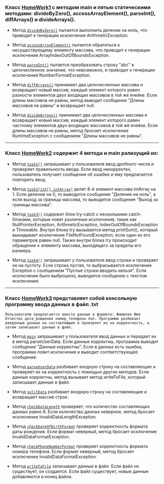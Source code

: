### Класс [HomeWork1](https://github.com/SergeiSlobodchikov/ExceptionsInProgramming/blob/main/HomeWork1.java) с методом main и пятью статическими методами: divideByZero(), accessArrayElement(), parseInt(), diffArrays() и divideArrays().

- Метод [`divideByZero()`](https://github.com/SergeiSlobodchikov/ExceptionsInProgramming/blob/c65a1729aba78c83464cd9a753f0625caf8718ee/HomeWork1.java#L23) пытается выполнить деление на ноль, что приводит к генерации исключения ArithmeticException.

- Метод [`accessArrayElement()`](https://github.com/SergeiSlobodchikov/ExceptionsInProgramming/blob/c65a1729aba78c83464cd9a753f0625caf8718ee/HomeWork1.java#L29) пытается обратиться к несуществующему элементу массива, что приводит к генерации исключения ArrayIndexOutOfBoundsException.

- Метод [`parseInt()`](https://github.com/SergeiSlobodchikov/ExceptionsInProgramming/blob/c65a1729aba78c83464cd9a753f0625caf8718ee/HomeWork1.java#L34) пытается преобразовать строку "abc" в целочисленное значение, что невозможно, и приводит к генерации исключения NumberFormatException.

- Метод [`diffArrays()`](https://github.com/SergeiSlobodchikov/ExceptionsInProgramming/blob/c65a1729aba78c83464cd9a753f0625caf8718ee/HomeWork1.java#L39) принимает два целочисленных массива и возвращает новый массив, каждый элемент которого равен разности элементов двух входящих массивов в той же ячейке. Если длины массивов не равны, метод выводит сообщение "Длины массивов не равны" и возвращает null.

- Метод [`divideArrays()`](https://github.com/SergeiSlobodchikov/ExceptionsInProgramming/blob/c65a1729aba78c83464cd9a753f0625caf8718ee/HomeWork1.java#L51) принимает два целочисленных массива и возвращает новый массив, каждый элемент которого равен частному элементов двух входящих массивов в той же ячейке. Если длины массивов не равны, метод бросает исключение RuntimeException с сообщением "Длины массивов не равны".
---
### Класс [HomeWork2](https://github.com/SergeiSlobodchikov/ExceptionsInProgramming/blob/main/HomeWork2.java) содержит 4 метода и main рализущий их:

- Метод [`task1()`](https://github.com/SergeiSlobodchikov/ExceptionsInProgramming/blob/8a28601dddcd8b7c0c62e4d381b2d77121da3f30/HomeWork2.java#L15) запрашивает у пользователя ввод дробного числа и проверяет правильность ввода. Если ввод некорректен, пользователь получает сообщение об ошибке и ему предлагается повторить ввод.

- Метод [`task2(int[] intArray)`](https://github.com/SergeiSlobodchikov/ExceptionsInProgramming/blob/8a28601dddcd8b7c0c62e4d381b2d77121da3f30/HomeWork2.java#L44) делит 8-й элемент массива intArray на 1. Если деление на 0, то выводится сообщение "Деление на ноль", а если выход за границы массива, то выводится сообщение "Выход за границы массива".
- Метод [`task3()`](https://github.com/SergeiSlobodchikov/ExceptionsInProgramming/blob/8a28601dddcd8b7c0c62e4d381b2d77121da3f30/HomeWork2.java#L82) содержит блок try-catch с несколькими catch-блоками, которые ловят различные исключения, такие как NullPointerException, ArithmeticException, IndexOutOfBoundsException и Throwable. Внутри блока try вызывается метод printSum(), который выкидывает исключение FileNotFoundException, если один из его параметров равен null. Также внутри блока try происходит обращение к элементу массива, выходящего за пределы его размера.

- Метод [`task4()`](https://github.com/SergeiSlobodchikov/ExceptionsInProgramming/blob/8a28601dddcd8b7c0c62e4d381b2d77121da3f30/HomeWork2.java#L114) запрашивает у пользователя ввод строки и проверяет ее на пустоту. Если строка пустая, то выбрасывается исключение Exception с сообщением "Пустые строки вводить нельзя". Если исключение было выброшено, выводится сообщение с текстом исключения.
---
### Класс [HomeWork3]() представляет собой консольную программу ввода данных в файл .txt
`Пользователю предлагается ввести данные в формате: Фамилия Имя Отчество дата_рождения номер_телефона пол. Программа разбивает введенные данные на составляющие и проверяет их на корректность, а затем записывает данные в файл.`
- Метод [`main`]() запрашивает у пользователя ввод данных и передает их в метод parseUserData. Если данные корректны, программа выводит сообщение "Данные корректны". Если в данных есть ошибка, программа ловит исключение и выводит соответствующее сообщение.

- Метод [`parseUserData`]() разбивает входную строку на составляющие и проверяет их на корректность с помощью других методов. Если данные корректны, метод вызывает метод writeToFile, который записывает данные в файл.

- Метод [`splitData`]() разбивает входную строку на составляющие и возвращает массив строк.

- Метод [`checkDataLength`]() проверяет, что количество составляющих данных равно 6. Если количество данных неверное, метод бросает исключение InvalidDataLengthException.

- Метод [`checkDateOfBirthFormat`]() проверяет корректность формата даты рождения. Если формат неверный, метод бросает исключение InvalidDataFormatException.

- Метод [`checkPhoneNumberFormat`]() проверяет корректность формата номера телефона. Если формат неверный, метод бросает исключение InvalidDataFormatException.

- Метод [`writeToFile`]() записывает данные в файл. Если файл не существует, он создается. Если файл существует, новые данные добавляются в конец файла.
